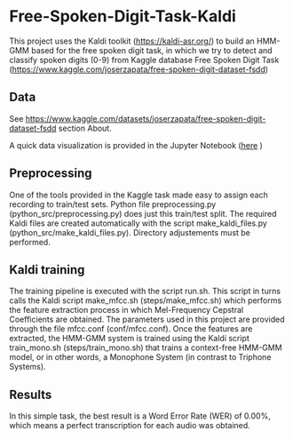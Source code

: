 # Free-Spoken-Digit-Task-Kaldi
This project uses the Kaldi toolkit (https://kaldi-asr.org/) to build an HMM-GMM based for the free spoken digit task, in which we try to detect and classify spoken digits (0-9) from Kaggle database Free Spoken Digit Task (https://www.kaggle.com/joserzapata/free-spoken-digit-dataset-fsdd)

## Data

See https://www.kaggle.com/datasets/joserzapata/free-spoken-digit-dataset-fsdd section About.

A quick data visualization is provided in the Jupyter Notebook ([here](https://github.com/Miguengineer/Free-Spoken-Digit-Task-Kaldi/blob/main/QuickDataVisualization.ipynb)
)


## Preprocessing

One of the tools provided in the Kaggle task made easy to assign each recording to train/test sets. Python file preprocessing.py (python_src/preprocessing.py) does just this train/test split. The required Kaldi files are created automatically with the script make_kaldi_files.py (python_src/make_kaldi_files.py). Directory adjustements must be performed.

## Kaldi training

The training pipeline is executed with the script run.sh. This script in turns calls the Kaldi script make_mfcc.sh (steps/make_mfcc.sh) which performs the feature extraction process in which Mel-Frequency Cepstral Coefficients are obtained. The parameters used in this project are provided through the file mfcc.conf (conf/mfcc.conf). 
Once the features are extracted, the HMM-GMM system is trained using the Kaldi script train_mono.sh (steps/train_mono.sh) that trains a context-free HMM-GMM model, or in other words, a Monophone System (in contrast to Triphone Systems).


## Results

In this simple task, the best result is a Word Error Rate (WER) of 0.00%, which means a perfect transcription for each audio was obtained.






